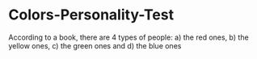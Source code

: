 # Colors-Personality-Test
According to a book, there are 4 types of people: a) the red ones, b) the yellow ones, c) the green ones and d) the blue ones
